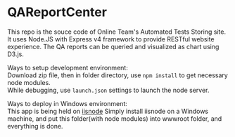 # QAReportCenter
This repo is the souce code of Online Team's Automated Tests Storing site.
It uses Node.JS with Express v4 framework to provide RESTful website experience.
The QA reports can be queried and visualized as chart using D3.js.

Ways to setup development environment:<br>
Download zip file, then in folder directory, use `npm install` to get necessary node modules.<br>
While debugging, use `launch.json` settings to launch the node server.

Ways to deploy in Windows environment:<br>
This app is being held on [iisnode](https://github.com/tjanczuk/iisnode)
Simply install iisnode on a Windows machine, and put this folder(with node modules) into wwwroot folder, and everything is done.
